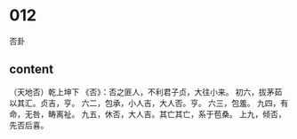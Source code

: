 # 012
否卦

## content
（天地否）乾上坤下
《否》：否之匪人，不利君子贞，大往小来。
初六，拔茅茹以其汇。贞吉，亨。
六二，包承，小人吉，大人否。亨。
六三，包羞。
九四，有命，无咎，畴离祉。
九五，休否，大人吉。其亡其亡，系于苞桑。
上九，倾否，先否后喜。